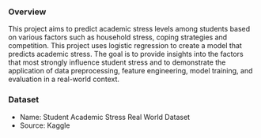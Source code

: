 ### Overview
This project aims to predict academic stress levels among students based on various factors such as household stress, coping strategies and competition. This project uses logistic regression to create a model that predicts academic stress.
The goal is to provide insights into the factors that most strongly influence student stress and to demonstrate the application of data preprocessing, feature engineering, model training, and evaluation in a real-world context.

### Dataset
- Name: Student Academic Stress Real World Dataset
- Source: Kaggle
